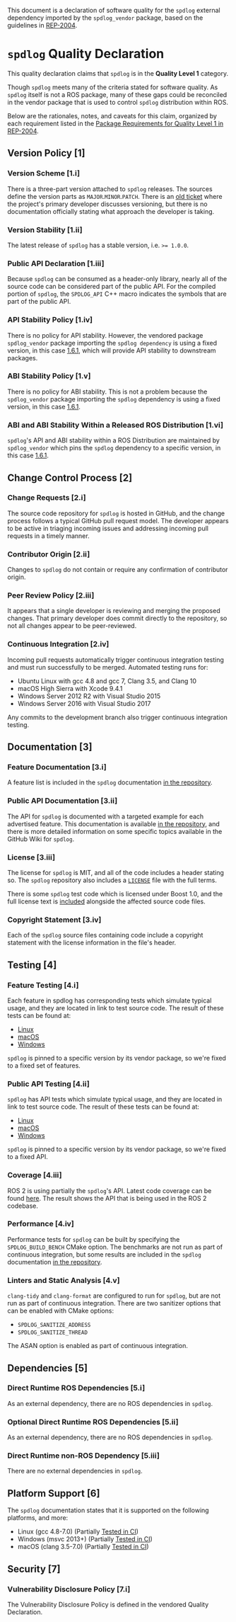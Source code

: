 This document is a declaration of software quality for the `spdlog` external dependency imported by the `spdlog_vendor` package, based on the guidelines in [REP-2004](https://www.ros.org/reps/rep-2004.html).

# `spdlog` Quality Declaration

This quality declaration claims that `spdlog` is in the **Quality Level 1** category.

Though `spdlog` meets many of the criteria stated for software quality.
As `spdlog` itself is not a ROS package, many of these gaps could be reconciled in the vendor package that is used to control `spdlog` distribution within ROS.

Below are the rationales, notes, and caveats for this claim, organized by each requirement listed in the [Package Requirements for Quality Level 1 in REP-2004](https://www.ros.org/reps/rep-2004.html).

## Version Policy [1]

### Version Scheme [1.i]

There is a three-part version attached to `spdlog` releases.
The sources define the version parts as `MAJOR`.`MINOR`.`PATCH`.
There is an [old ticket](https://github.com/gabime/spdlog/issues/86) where the project's primary developer discusses versioning, but there is no documentation officially stating what approach the developer is taking.

### Version Stability [1.ii]

The latest release of `spdlog` has a stable version, i.e. `>= 1.0.0`.

### Public API Declaration [1.iii]

Because `spdlog` can be consumed as a header-only library, nearly all of the source code can be considered part of the public API.
For the compiled portion of `spdlog`, the `SPDLOG_API` C++ macro indicates the symbols that are part of the public API.

### API Stability Policy [1.iv]

There is no policy for API stability. However, the vendored package `spdlog_vendor` package importing the `spdlog dependency` is using a fixed version, in this case [1.6.1](https://github.com/gabime/spdlog/releases/tag/v1.6.1), which will provide API stability to downstream packages.

### ABI Stability Policy [1.v]

There is no policy for ABI stability. This is not a problem because the `spdlog_vendor` package importing the `spdlog` dependency is using a fixed version, in this case [1.6.1](https://github.com/gabime/spdlog/releases/tag/v1.6.1).

### ABI and ABI Stability Within a Released ROS Distribution [1.vi]

`spdlog`'s API and ABI stability within a ROS Distribution are maintained by `spdlog_vendor` which pins the `spdlog` dependency to a specific version, in this case [1.6.1](https://github.com/gabime/spdlog/releases/tag/v1.6.1).

## Change Control Process [2]

### Change Requests [2.i]

The source code repository for `spdlog` is hosted in GitHub, and the change process follows a typical GitHub pull request model.
The developer appears to be active in triaging incoming issues and addressing incoming pull requests in a timely manner.

### Contributor Origin [2.ii]

Changes to `spdlog` do not contain or require any confirmation of contributor origin.

### Peer Review Policy [2.iii]

It appears that a single developer is reviewing and merging the proposed changes.
That primary developer does commit directly to the repository, so not all changes appear to be peer-reviewed.

### Continuous Integration [2.iv]

Incoming pull requests automatically trigger continuous integration testing and must run successfully to be merged.
Automated testing runs for:
- Ubuntu Linux with gcc 4.8 and gcc 7, Clang 3.5, and Clang 10
- macOS High Sierra with Xcode 9.4.1
- Windows Server 2012 R2 with Visual Studio 2015
- Windows Server 2016 with Visual Studio 2017

Any commits to the development branch also trigger continuous integration testing.

## Documentation [3]

### Feature Documentation [3.i]

A feature list is included in the `spdlog` documentation [in the repository](https://github.com/gabime/spdlog#features).

### Public API Documentation [3.ii]

The API for `spdlog` is documented with a targeted example for each advertised feature.
This documentation is available [in the repository](https://github.com/gabime/spdlog#usage-samples), and there is more detailed information on some specific topics available in the GitHub Wiki for `spdlog`.

### License [3.iii]

The license for `spdlog` is MIT, and all of the code includes a header stating so.
The `spdlog` repository also includes a [`LICENSE`](https://github.com/gabime/spdlog/blob/v1.x/LICENSE) file with the full terms.

There is some `spdlog` test code which is licensed under Boost 1.0, and the full license text is [included](https://github.com/gabime/spdlog/blob/v1.x/tests/catch.license) alongside the affected source code files.

### Copyright Statement [3.iv]

Each of the `spdlog` source files containing code include a copyright statement with the license information in the file's header.

## Testing [4]

### Feature Testing [4.i]

Each feature in spdlog has corresponding tests which simulate typical usage, and they are located in link to test source code. The result of these tests can be found at:
 - [Linux](https://travis-ci.org/github/gabime/spdlog/builds/691497445)
 - [macOS](https://travis-ci.org/github/gabime/spdlog/builds/691497445)
 - [Windows](https://ci.appveyor.com/project/gabime/spdlog/builds/33133070)

`spdlog` is pinned to a specific version by its vendor package, so we're fixed to a fixed set of features.

### Public API Testing [4.ii]

`spdlog` has API tests which simulate typical usage, and they are located in link to test source code. The result of these tests can be found at:
 - [Linux](https://travis-ci.org/github/gabime/spdlog/builds/691497445)
 - [macOS](https://travis-ci.org/github/gabime/spdlog/builds/691497445)
 - [Windows](https://ci.appveyor.com/project/gabime/spdlog/builds/33133070)

`spdlog` is pinned to a specific version by its vendor package, so we're fixed to a fixed API.

### Coverage [4.iii]

ROS 2 is using partially the `spdlog`'s API. Latest code coverage can be found [here](https://ci.ros2.org/job/ci_linux_coverage/lastSuccessfulBuild/cobertura/). The result shows the API that is being used in the ROS 2 codebase.

### Performance [4.iv]

Performance tests for `spdlog` can be built by specifying the `SPDLOG_BUILD_BENCH` CMake option.
The benchmarks are not run as part of continuous integration, but some results are included in the `spdlog` documentation [in the repository](https://github.com/gabime/spdlog#benchmarks).

### Linters and Static Analysis [4.v]

`clang-tidy` and `clang-format` are configured to run for `spdlog`, but are not run as part of continuous integration.
There are two sanitizer options that can be enabled with CMake options:
* `SPDLOG_SANITIZE_ADDRESS`
* `SPDLOG_SANITIZE_THREAD`

The ASAN option is enabled as part of continuous integration.

## Dependencies [5]

### Direct Runtime ROS Dependencies [5.i]

As an external dependency, there are no ROS dependencies in `spdlog`.

### Optional Direct Runtime ROS Dependencies [5.ii]

As an external dependency, there are no ROS dependencies in `spdlog`.

### Direct Runtime non-ROS Dependency [5.iii]

There are no external dependencies in `spdlog`.

## Platform Support [6]

The `spdlog` documentation states that it is supported on the following platforms, and more:
* Linux (gcc 4.8-7.0) (Partially [Tested in CI](https://travis-ci.org/github/gabime/spdlog))
* Windows (msvc 2013+) (Partially [Tested in CI](https://ci.appveyor.com/project/gabime/spdlog))
* macOS (clang 3.5-7.0) (Partially [Tested in CI](https://travis-ci.org/github/gabime/spdlog))

## Security [7]

### Vulnerability Disclosure Policy [7.i]

The Vulnerability Disclosure Policy is defined in the vendored Quality Declaration.
